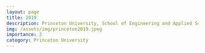```yaml
---
layout: page
title: 2019
description: Princeton University, School of Engineering and Applied Science (SEAS) 
img: /assets/img/princeton2019.jpeg
importance: 2
category: Princeton University
---
```


<div class="row">
    <div class="col-sm mt-3 mt-md-0">
        <img class="img-fluid rounded z-depth-1" src="{{ '/assets/img/princeton2019.jpeg' | relative_url }}" alt="" title="example image"/>
    </div>
</div>